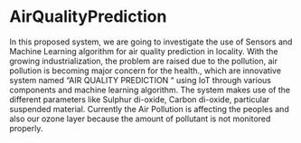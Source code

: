 # AirQualityPrediction
In this proposed system, we are going to investigate the use of Sensors and Machine Learning algorithm for air quality prediction in locality. With the growing industrialization, the problem are raised due to the pollution, air pollution is becoming major concern for the health., which are innovative system named “AIR QUALITY PREDICTION “ using IoT through various components and machine learning algorithm.  The system makes use of the different parameters like Sulphur di-oxide, Carbon di-oxide, particular suspended material. Currently the Air Pollution is affecting the peoples and also our ozone layer because the amount of pollutant is not monitored properly.
